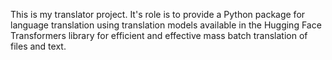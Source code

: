 This is my translator project. It's role is to provide a Python package for language translation using translation models available in the Hugging Face Transformers library for efficient and effective mass batch translation of files and text.